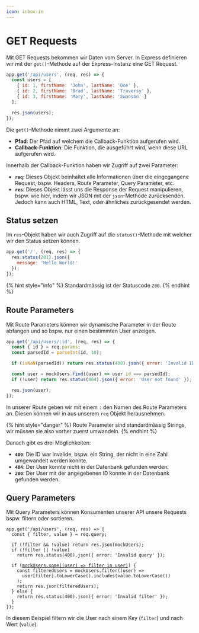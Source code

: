 ```yaml
---
icon: inbox-in
---
```


# GET Requests

Mit GET Requests bekommen wir Daten vom Server. In Express definieren wir mit der `get()`-Methode auf der Express-Instanz eine GET Request.

```javascript
app.get('/api/users', (req, res) => {
  const users = [
    { id: 1, firstName: 'John', lastName: 'Doe' },
    { id: 2, firstName: 'Brad', lastName: 'Traversy' },
    { id: 3, firstName: 'Mary', lastName: 'Swanson' }
  ];

  res.json(users);
});
```

Die `get()`-Methode nimmt zwei Argumente an:

* **Pfad**: Der Pfad auf welchem die Callback-Funktion aufgerufen wird.
* **Callback-Funktion**: Die Funktion, die ausgeführt wird, wenn diese URL aufgerufen wird.

Innerhalb der Callback-Funktion haben wir Zugriff auf zwei Parameter:

* **`req`**: Dieses Objekt beinhaltet alle Informationen über die eingegangene Request, bspw. Headers, Route Parameter, Query Parameter, etc.
* **`res`**: Dieses Objekt lässt uns die Response der Request manipulieren, bspw. wie hier, indem wir JSON mit der `json`-Methode zurücksenden. Jedoch kann auch HTML, Text, oder ähnliches zurückgesendet werden.

## Status setzen

Im `res`-Objekt haben wir auch Zugriff auf die `status()`-Methode mit welcher wir den Status setzen können.&#x20;

```javascript
app.get('/', (req, res) => {
  res.status(201).json({
    message: 'Hello World!'
  });
});
```

{% hint style="info" %}
Standardmässig ist der Statuscode `200`.
{% endhint %}

## Route Parameters

Mit Route Parameters können wir dynamische Parameter in der Route abfangen und so bspw. nur einen bestimmten User anzeigen.

```javascript
app.get('/api/users/:id', (req, res) => {
  const { id } = req.params;
  const parsedId = parseInt(id, 10);

  if (isNaN(parsedId)) return res.status(400).json({ error: 'Invalid ID' });

  const user = mockUsers.find((user) => user.id === parsedId);
  if (!user) return res.status(404).json({ error: 'User not found' });

  res.json(user);
});
```

In unserer Route geben wir mit einem `:` den Namen des Route Parameters an. Diesen können wir in aus unserem `req` Objekt herausnehmen.&#x20;

{% hint style="danger" %}
Route Parameter sind standardmässig Strings, wir müssen sie also vorher zuerst umwandeln.
{% endhint %}

Danach gibt es drei Möglichkeiten:

* **`400`**: Die ID war invalide, bspw. ein String, der nicht in eine Zahl umgewandelt werden konnte.
* **`404`**: Der User konnte nicht in der Datenbank gefunden werden.
* **`200`**: Der User mit der angegebenen ID konnte in der Datenbank gefunden werden.

## Query Parameters

Mit Query Parameters können Konsumenten unserer API unsere Requests bspw. filtern oder sortieren.

<pre class="language-javascript"><code class="lang-javascript">app.get('/api/users', (req, res) => {
  const { filter, value } = req.query;

  if (!filter &#x26;&#x26; !value) return res.json(mockUsers);
  if (!filter || !value)
    return res.status(400).json({ error: 'Invalid query' });

  if (<a data-footnote-ref href="#user-content-fn-1">mockUsers.some((user) => filter in user)</a>) {
    const filteredUsers = mockUsers.filter((user) =>
      user[filter].toLowerCase().includes(value.toLowerCase())
    );
    return res.json(filteredUsers);
  } else {
    return res.status(400).json({ error: 'Invalid filter' });
  }
});
</code></pre>

In diesem Beispiel filtern wir die User nach einem Key (`filter`) und nach Wert (`value`).&#x20;

[^1]: Überprüfen ob das Property in mindestens einem Objekt innerhalb des Arrays ist
